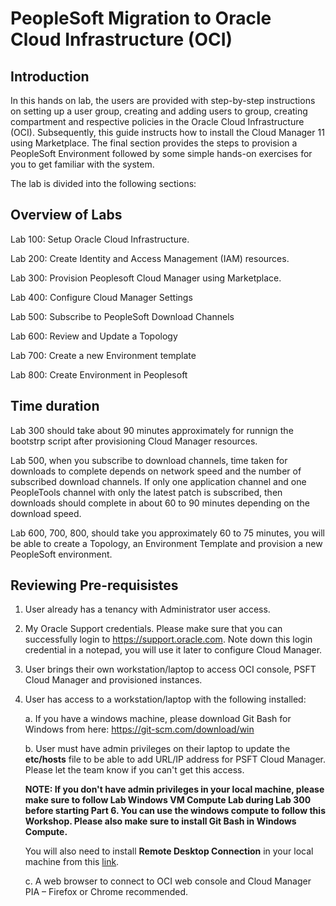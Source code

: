 # PeopleSoft Migration to Oracle Cloud Infrastructure (OCI)

## Introduction
In this hands on lab, the users are provided with step-by-step instructions on setting up a user group, creating and adding users to group, creating compartment and respective policies in the Oracle Cloud Infrastructure (OCI). Subsequently, this guide instructs how to install the Cloud Manager 11 using Marketplace. The final section provides the steps to provision a PeopleSoft Environment followed by some simple hands-on exercises for you to get familiar with the system.

The lab is divided into the following sections:

## Overview of Labs

Lab 100: Setup Oracle Cloud Infrastructure.

Lab 200: Create Identity and Access Management (IAM) resources.

Lab 300: Provision Peoplesoft Cloud Manager using Marketplace.

Lab 400: Configure Cloud Manager Settings 

Lab 500: Subscribe to PeopleSoft Download Channels 

Lab 600: Review and Update a Topology

Lab 700: Create a new Environment template

Lab 800: Create Environment in Peoplesoft

## Time duration

Lab 300 should take about 90 minutes approximately for runnign the bootstrp script after provisioning Cloud Manager resources. 

Lab 500, when you subscribe to download channels, time taken for downloads to complete depends on network speed and the number of subscribed download channels. If only one application channel and one PeopleTools channel with only the latest patch is subscribed, then downloads should complete in about 60 to 90 minutes depending on the download speed. 

Lab 600, 700, 800, should take you approximately 60 to 75 minutes, you will be able to create a Topology, an Environment Template and provision a new PeopleSoft environment.


## Reviewing Pre-requisistes

1. User already has a tenancy with Administrator user access. 

2. My Oracle Support credentials. Please make sure that you can successfully login to https://support.oracle.com. Note down this login credential in a notepad, you will use it later to configure Cloud Manager.

3. User brings their own workstation/laptop to access OCI console, PSFT Cloud Manager and provisioned instances. 

4. User has access to a workstation/laptop with the following installed:

	a. If you have a windows machine, please download Git Bash for Windows from here: https://git-scm.com/download/win  

	b. User must have admin privileges on their laptop to update the **etc/hosts** file to be able to add URL/IP address for PSFT Cloud Manager. Please let the team know if you can't get this access.

	**NOTE: If you don't have admin privileges in your local machine, please make sure to follow Lab Windows VM Compute Lab during Lab 300 before starting Part 6. You can use the windows compute to follow this Workshop. Please also make sure to install Git Bash in Windows Compute.**

	You will also need to install **Remote Desktop Connection** in your local machine from this [link](https://www.microsoft.com/en-us/p/microsoft-remote-desktop/9wzdncrfj3ps).

	c. A web browser to connect to OCI web console and Cloud Manager PIA – Firefox or Chrome recommended.

	